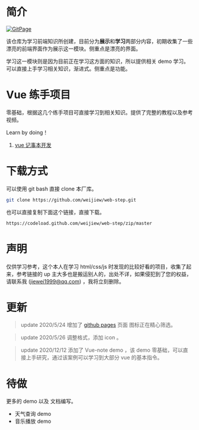# 简介

[![GitPage](https://img.shields.io/badge/GitPagePage-webstep-blueviolet?style=for-the-badge&logo=github&color=fd79a8)](https://weijiew.com/web-step/)

该仓库为学习前端知识所创建，目前分为**展示**和**学习**两部分内容，初期收集了一些漂亮的前端界面作为展示这一模块。侧重点是漂亮的界面。

学习这一模块则是因为目前正在学习这方面的知识，所以提供相关 demo 学习。可以直接上手学习相关知识，渐进式。侧重点是功能。

# Vue 练手项目

零基础，根据这几个练手项目可直接学习到相关知识。提供了完整的教程以及参考视频。

Learn by doing！

1. [vue 记事本开发](vue-study/1-note/README.md)

# 下载方式

可以使用 git bash 直接 clone 本厂库。
```bash
git clone https://github.com/weijiew/web-step.git
```

也可以直接复制下面这个链接，直接下载。
```bash
https://codeload.github.com/weijiew/web-step/zip/master
```
# 声明

仅供学习参考，这个本人在学习 html/css/js 时发现的比较好看的项目，收集了起来，参考链接的 up 主大多也是搬运别人的，出处不详，如果侵犯到了您的权益，请联系我 (jiewei1999@qq.com) ，我将立刻删除。
# 更新

> update 2020/5/24 增加了 [github pages](https://weijiew.com/web-step/) 页面 图标正在精心筛选。 

> update 2020/5/26 调整格式，添加 icon 。

> update 2020/12/12 添加了 Vue-note demo ，该 demo 零基础，可以直接上手研究，通过该案例可以学习到大部分 vue 的基本指令。

# 待做

更多的 demo 以及 文档编写。

* 天气查询 demo
* 音乐播放 demo